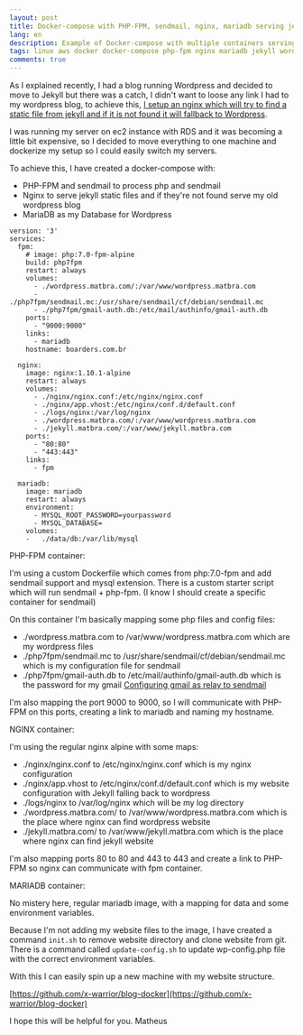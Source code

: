 ```yaml
---
layout: post
title: Docker-compose with PHP-FPM, sendmail, nginx, mariadb serving jekyll and wordpress
lang: en
description: Example of Docker-compose with multiple containers serving wordpress and jekyll
tags: linux aws docker docker-compose php-fpm nginx mariadb jekyll wordpress ec2 lightsail rds
comments: true
--- 
```


As I explained recently, I had a blog running Wordpress and decided to move to Jekyll but there was a catch, I didn't want to loose any link I had to my wordpress blog, to achieve this, [I setup an nginx which will try to find a static file from jekyll and if it is not found it will fallback to Wordpress](http://www.matbra.com/2016/12/22/nginx-redirect-multiserver.html).

I was running my server on ec2 instance with RDS and it was becoming a little bit expensive, so I decided to move everything to one machine and dockerize my setup so I could easily switch my servers.

To achieve this, I have created a docker-compose with: 
- PHP-FPM and sendmail to process php and sendmail
- Nginx to serve jekyll static files and if they're not found serve my old wordpress blog
- MariaDB as my Database for Wordpress

```
version: '3'
services:
  fpm:
    # image: php:7.0-fpm-alpine
    build: php7fpm
    restart: always
    volumes:
      - ./wordpress.matbra.com/:/var/www/wordpress.matbra.com
      - ./php7fpm/sendmail.mc:/usr/share/sendmail/cf/debian/sendmail.mc
      - ./php7fpm/gmail-auth.db:/etc/mail/authinfo/gmail-auth.db
    ports:
      - "9000:9000"
    links:
      - mariadb 
    hostname: boarders.com.br
  
  nginx:
    image: nginx:1.10.1-alpine
    restart: always
    volumes:
      - ./nginx/nginx.conf:/etc/nginx/nginx.conf
      - ./nginx/app.vhost:/etc/nginx/conf.d/default.conf
      - ./logs/nginx:/var/log/nginx
      - ./wordpress.matbra.com/:/var/www/wordpress.matbra.com
      - ./jekyll.matbra.com/:/var/www/jekyll.matbra.com
    ports:
      - "80:80"
      - "443:443"
    links:
      - fpm

  mariadb:
    image: mariadb
    restart: always
    environment:
      - MYSQL_ROOT_PASSWORD=yourpassword
      - MYSQL_DATABASE=
    volumes:
    -   ./data/db:/var/lib/mysql
```

PHP-FPM container:

I'm using a custom Dockerfile which comes from php:7.0-fpm and add sendmail support and mysql extension. There is a custom starter script which will run sendmail + php-fpm. (I know I should create a specific container for sendmail)

On this container I'm basically mapping some php files and config files:
- ./wordpress.matbra.com to /var/www/wordpress.matbra.com which are my wordpress files
- ./php7fpm/sendmail.mc to /usr/share/sendmail/cf/debian/sendmail.mc which is my configuration file for sendmail
- ./php7fpm/gmail-auth.db to /etc/mail/authinfo/gmail-auth.db which is the password for my gmail [Configuring gmail as relay to sendmail](https://linuxconfig.org/configuring-gmail-as-sendmail-email-relay)

I'm also mapping the port 9000 to 9000, so I will communicate with PHP-FPM on this ports, creating a link to mariadb and naming my hostname.

NGINX container:

I'm using the regular nginx alpine with some maps:
- ./nginx/nginx.conf to /etc/nginx/nginx.conf which is my nginx configuration
- ./nginx/app.vhost to /etc/nginx/conf.d/default.conf which is my website configuration with Jekyll falling back to wordpress
- ./logs/nginx to /var/log/nginx which will be my log directory
- ./wordpress.matbra.com/ to /var/www/wordpress.matbra.com which is the place where nginx can find wordpress website
- ./jekyll.matbra.com/ to /var/www/jekyll.matbra.com which is the place where nginx can find jekyll website

I'm also mapping ports 80 to 80 and 443 to 443 and create a link to PHP-FPM so nginx can communicate with fpm container.

MARIADB container:

No mistery here, regular mariadb image, with a mapping for data and some environment variables.

Because I'm not adding my website files to the image, I have created a command `init.sh` to remove website directory and clone website from git. There is a command called `update-config.sh` to update wp-config.php file with the correct environment variables.

With this I can easily spin up a new machine with my website structure.

[https://github.com/x-warrior/blog-docker](https://github.com/x-warrior/blog-docker)

I hope this will be helpful for you.
Matheus